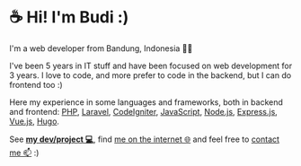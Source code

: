 # ☕ Hi! I'm Budi :)

I'm a web developer from Bandung, Indonesia 👨‍💻

I've been 5 years in IT stuff and have been focused on web development for 3 years. 
I love to code, and more prefer to code in the backend, 
but I can do frontend too :)

Here my experience in some languages and frameworks, 
both in backend and frontend: 
[PHP](https://www.php.net/ "PHP"), 
[Laravel](https://laravel.com/ "Laravel"), 
[CodeIgniter](https://codeigniter.com/ "CodeIgniter"), 
[JavaScript](https://developer.mozilla.org/en-US/docs/Web/JavaScript "JavaScript"), 
[Node.js](https://nodejs.org/ "Node.js"), 
[Express.js](http://expressjs.com/ "Express.js"), 
[Vue.js](https://vuejs.org/ "Vue.js"), 
[Hugo](https://gohugo.io "Hugo").

See **[my dev/project 💻](https://budidev.com/dev/ "Budiman Fajar Firdaus dev/project")**, 
find [me on the internet 🌐](https://ini.space/budi "Budiman Fajar Firdaus on the internet") 
and feel free to [contact me 📫](https://budidev.com/about/#contact "Budiman Fajar Firdaus contact") :)
<!--
### Hi there 👋

**budimanfajarf/budimanfajarf** is a ✨ _special_ ✨ repository because its `README.md` (this file) appears on your GitHub profile.

Here are some ideas to get you started:

- 🔭 I’m currently working on ...
- 🌱 I’m currently learning ...
- 👯 I’m looking to collaborate on ...
- 🤔 I’m looking for help with ...
- 💬 Ask me about ...
- 📫 How to reach me: ...
- 😄 Pronouns: ...
- ⚡ Fun fact: ...
-->
